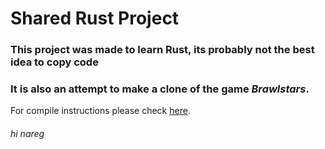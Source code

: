 # Shared Rust Project

### This project was made to learn Rust, its probably not the best idea to copy code
### It is also an attempt to make a clone of the game *Brawlstars*.

For compile instructions please check [here](https://github.com/not-fl3/macroquad).

###### hi nareg
